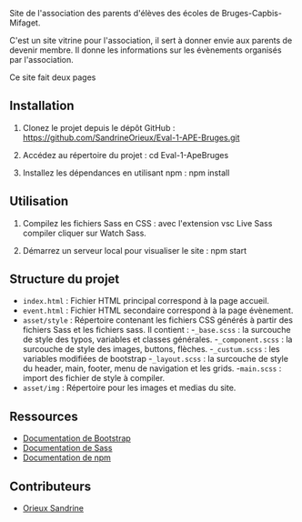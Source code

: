 
Site de l'association des parents d'élèves des écoles de Bruges-Capbis-Mifaget.

C'est un site vitrine pour l'association, il sert à donner envie aux parents de devenir membre.
Il donne les informations sur les évènements organisés par l'association. 

Ce site fait deux pages

## Installation

1. Clonez le projet depuis le dépôt GitHub : https://github.com/SandrineOrieux/Eval-1-APE-Bruges.git

2. Accédez au répertoire du projet : cd Eval-1-ApeBruges

3. Installez les dépendances en utilisant npm : npm install

## Utilisation

1. Compilez les fichiers Sass en CSS : avec l'extension vsc Live Sass compiler cliquer sur Watch Sass.

2. Démarrez un serveur local pour visualiser le site : npm start


## Structure du projet

- `index.html` : Fichier HTML principal correspond à la page accueil.
- `event.html` : Fichier HTML secondaire correspond à la page évènement.
- `asset/style` : Répertoire contenant les fichiers CSS générés à partir des fichiers Sass et les fichiers sass. Il contient :
  -`_base.scss` : la surcouche de style des typos, variables et classes générales.
  -`_component.scss` : la surcouche de style des images, buttons, flèches.
  -`_custum.scss` : les variables modifiées de bootstrap
  -`_layout.scss` : la surcouche de style du header, main, footer, menu de navigation et les grids.
  -`main.scss` : import des fichier de style à compiler.
- `asset/img` : Répertoire pour les images et medias du site.


## Ressources

- [Documentation de Bootstrap](https://getbootstrap.com/docs/)
- [Documentation de Sass](https://sass-lang.com/documentation/)
- [Documentation de npm](https://docs.npmjs.com/)

## Contributeurs

- [Orieux Sandrine](https://github.com/SandrineOrieux)

